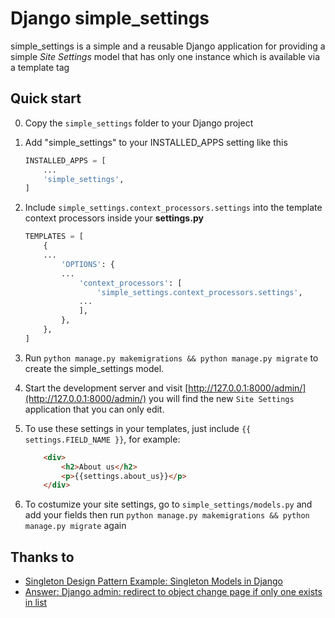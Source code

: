# Django simple_settings

simple_settings is a simple and a reusable Django application for providing a simple *Site Settings* model that has only one instance which is available via a template tag

## Quick start
0. Copy the `simple_settings` folder to your Django project

1. Add "simple_settings" to your INSTALLED_APPS setting like this
    ```python
    INSTALLED_APPS = [
        ...
        'simple_settings',
    ]
    ```
2. Include `simple_settings.context_processors.settings` into the template context processors inside your **settings.py**

    ```python
    TEMPLATES = [
        {
        ...
            'OPTIONS': {
            ...
                'context_processors': [
                    'simple_settings.context_processors.settings',
                ...
                ],
            },
        },
    ]
    ```
3. Run `python manage.py makemigrations && python manage.py migrate` to create the simple_settings model.

4. Start the development server and visit [http://127.0.0.1:8000/admin/](http://127.0.0.1:8000/admin/) you will find the new `Site Settings` application that you can only edit.

5. To use these settings in your templates, just include `{{ settings.FIELD_NAME }}`, for example: 
    ```html
        <div>
            <h2>About us</h2>
            <p>{{settings.about_us}}</p>
        </div>
    ```

6. To costumize your site settings, go to `simple_settings/models.py` and add your fields then run `python manage.py makemigrations && python manage.py migrate` again

## Thanks to
* [Singleton Design Pattern Example: Singleton Models in Django](https://steelkiwi.com/blog/practical-application-singleton-design-pattern/)
* [Answer: Django admin: redirect to object change page if only one exists in list](https://stackoverflow.com/a/45909391/5078746?stw=2)

